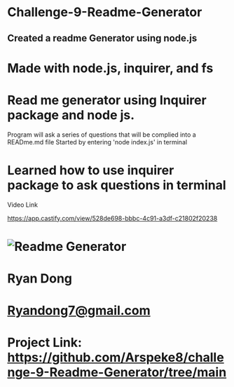 # Challenge-9-Readme-Generator

## Created a readme Generator using node.js

# Made with node.js, inquirer, and fs

#  Read me generator using Inquirer package and node js.
Program will ask a series of questions that will be complied into a READme.md file
Started by entering 'node index.js' in terminal

# Learned how to use inquirer package to ask questions in terminal

Video Link

https://app.castify.com/view/528de698-bbbc-4c91-a3df-c21802f20238

# ![Readme Generator](./Develop/Assets/screenshot.png)

# Ryan Dong

# Ryandong7@gmail.com

# Project Link: https://github.com/Arspeke8/challenge-9-Readme-Generator/tree/main
